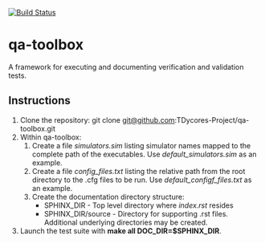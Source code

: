[![Build Status](https://travis-ci.org/TDycores-Project/qa-toolbox.svg?branch=master)](https://travis-ci.org/TDycores-Project/qa-toolbox)

# qa-toolbox
A framework for executing and documenting verification and validation tests.

## Instructions

1. Clone the repository: git clone git@github.com:TDycores-Project/qa-toolbox.git
1. Within qa-toolbox:
   1. Create a file *simulators.sim* listing simulator names mapped to the complete path of the executables. Use *default_simulators.sim* as an example.
   1. Create a file *config_files.txt* listing the relative path from the root directory to the .cfg files to be run. Use *default_configf_files.txt* as an example.
   1. Create the documentation directory structure:
      * SPHINX_DIR - Top level directory where *index.rst* resides
      * SPHINX_DIR/source - Directory for supporting .rst files. Additional underlying directories may be created.
1. Launch the test suite with **make all DOC_DIR=$SPHINX_DIR**.
   
